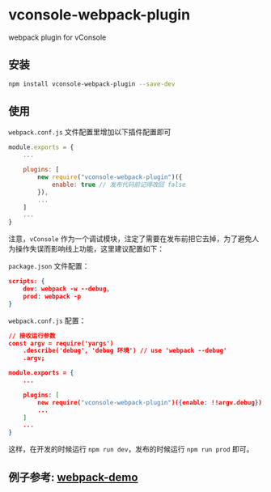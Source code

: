 # vconsole-webpack-plugin
webpack plugin for vConsole

## 安装

```bash
npm install vconsole-webpack-plugin --save-dev
```

## 使用

`webpack.conf.js` 文件配置里增加以下插件配置即可

```js
module.exports = {
    ...

    plugins: [
        new require("vconsole-webpack-plugin")({
        	enable: true // 发布代码前记得改回 false
        }),
        ...
    ]
    ...
}
```

注意，`vConsole` 作为一个调试模块，注定了需要在发布前把它去掉，为了避免人为操作失误而影响线上功能，这里建议配置如下：

`package.json` 文件配置：

```json
scripts: {
	dev: webpack -w --debug,
	prod: webpack -p
}
```

`webpack.conf.js` 配置：

```json
// 接收运行参数
const argv = require('yargs')
	.describe('debug', 'debug 环境') // use 'webpack --debug'
	.argv;

module.exports = {
    ...

    plugins: [
        new require("vconsole-webpack-plugin")({enable: !!argv.debug}),
        ...
    ]
    ...
}
```

这样，在开发的时候运行 `npm run dev`，发布的时候运行 `npm run prod` 即可。

## 例子参考: [webpack-demo](https://github.com/diamont1001/webpack-demo/tree/master/example1)
